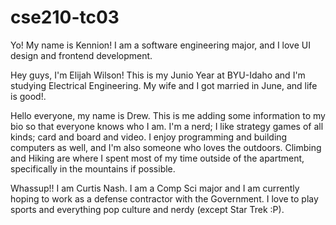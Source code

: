 # cse210-tc03
Yo! My name is Kennion! I am a software engineering major, and I love UI design and frontend development.

Hey guys, I'm Elijah Wilson! This is my Junio Year at BYU-Idaho and I'm studying Electrical Engineering. My wife and I got married in June, and life is good!.

Hello everyone, my name is Drew. This is me adding some information to my bio so that everyone knows who I am. I'm a nerd; I like strategy games of all kinds; card and board and video. I enjoy programming and building computers as well, and I'm also someone who loves the outdoors. Climbing and Hiking are where I spent most of my time outside of the apartment, specifically in the mountains if possible. 

Whassup!! I am Curtis Nash.  I am a Comp Sci major and I am currently hoping to work as a defense contractor with the Government.
I love to play sports and everything pop culture and nerdy (except Star Trek :P).